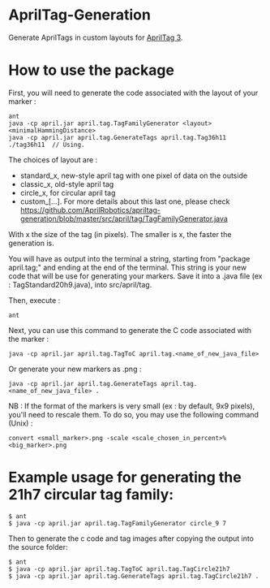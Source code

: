 AprilTag-Generation
===================

Generate AprilTags in custom layouts for [AprilTag 3](https://github.com/AprilRobotics/apriltag-generation).

# How to use the package

First, you will need to generate the code associated with the layout of your marker : 

~~~
ant
java -cp april.jar april.tag.TagFamilyGenerator <layout> <minimalHammingDistance>
java -cp april.jar april.tag.GenerateTags april.tag.Tag36h11 ./tag36h11  // Using.
~~~
The choices of layout are : 
- standard_x, new-style april tag with one pixel of data on the outside
- classic_x, old-style april tag
- circle_x, for circular april tag 
- custom_[...]. For more details about this last one, please check https://github.com/AprilRobotics/apriltag-generation/blob/master/src/april/tag/TagFamilyGenerator.java

With x the size of the tag (in pixels). The smaller is x, the faster the generation is.

You will have as output into the terminal a string, starting from "package april.tag;" and ending at the end of the terminal.
This string is your new code that will be use for generating your markers. Save it into a .java file (ex : TagStandard20h9.java), into src/april/tag.

Then, execute : 

~~~ 
ant
~~~

Next, you can use this command to generate the C code associated with the marker : 

~~~
java -cp april.jar april.tag.TagToC april.tag.<name_of_new_java_file>
~~~

Or generate your new markers as .png : 

~~~
java -cp april.jar april.tag.GenerateTags april.tag.<name_of_new_java_file> .
~~~

NB : If the format of the markers is very small (ex : by default, 9x9 pixels), you'll need to rescale them. To do so, you may use the following command (Unix) : 

~~~
convert <small_marker>.png -scale <scale_chosen_in_percent>% <big_marker>.png
~~~

# Example usage for generating the 21h7 circular tag family:


```
$ ant
$ java -cp april.jar april.tag.TagFamilyGenerator circle_9 7
```
Then to generate the c code and tag images after copying the output into the source folder:
```
$ ant
$ java -cp april.jar april.tag.TagToC april.tag.TagCircle21h7
$ java -cp april.jar april.tag.GenerateTags april.tag.TagCircle21h7 .
```
